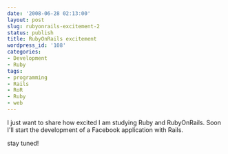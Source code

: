 ```yaml
---
date: '2008-06-28 02:13:00'
layout: post
slug: rubyonrails-excitement-2
status: publish
title: RubyOnRails excitement
wordpress_id: '108'
categories:
- Development
- Ruby
tags:
- programming
- Rails
- RoR
- Ruby
- web
---
```


I just want to share how excited I am studying Ruby and RubyOnRails.
Soon I'll start the development of a Facebook application with Rails.

stay tuned!
